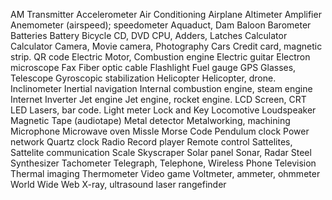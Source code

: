AM Transmitter
Accelerometer
Air Conditioning
Airplane
Altimeter
Amplifier
Anemometer (airspeed); speedometer
Aquaduct, Dam
Baloon
Barometer
Batteries
Battery
Bicycle
CD, DVD
CPU, Adders, Latches
Calculator
Calculator
Camera, Movie camera, Photography
Cars
Credit card, magnetic strip. QR code
Electric Motor, Combustion engine
Electric guitar
Electron microscope
Fax
Fiber optic cable
Flashlight
Fuel gauge
GPS
Glasses, Telescope
Gyroscopic stabilization
Helicopter
Helicopter, drone.
Inclinometer
Inertial navigation
Internal combustion engine, steam engine
Internet
Inverter
Jet engine
Jet engine, rocket engine.
LCD Screen, CRT
LED
Lasers, bar code.
Light meter
Lock and Key
Locomotive
Loudspeaker
Magnetic Tape (audiotape)
Metal detector
Metalworking, machining
Microphone
Microwave oven
Missle
Morse Code
Pendulum clock
Power network
Quartz clock
Radio
Record player
Remote control
Sattelites, Sattelite communication
Scale
Skyscraper
Solar panel
Sonar, Radar
Steel
Synthesizer
Tachometer
Telegraph, Telephone, Wireless Phone
Television
Thermal imaging
Thermometer
Video game
Voltmeter, ammeter, ohmmeter
World Wide Web
X-ray, ultrasound
laser rangefinder
